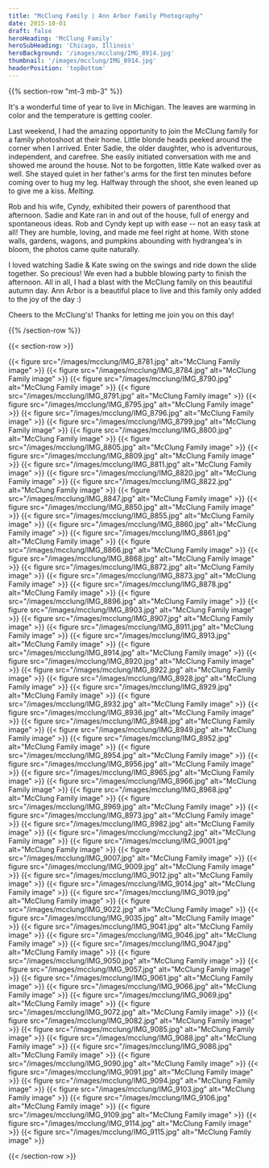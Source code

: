 ```yaml
---
title: "McClung Family | Ann Arbor Family Photography"
date: 2015-10-01
draft: false
heroHeading: 'McClung Family'
heroSubHeading: 'Chicago, Illinois'
heroBackground: '/images/mcclung/IMG_8914.jpg'
thumbnail: '/images/mcclung/IMG_8914.jpg'
headerPosition: 'topBottom'
---
```


{{% section-row "mt-3 mb-3" %}}

It's a wonderful time of year to live in Michigan. The leaves 
are warming in color and the temperature is getting cooler.

Last weekend, I had the amazing opportunity to join the McClung family for a family 
photoshoot at their home. Little blonde heads peeked around the corner when 
I arrived. Enter Sadie, the older daughter, who is adventurous, 
independent, and carefree. She easily initiated conversation with me and 
showed me around the house.  Not to be forgotten, little Kate walked over 
as well. She stayed quiet in her father's arms for the first ten minutes 
before coming over to hug my leg. Halfway through the shoot, she even 
leaned up to give me a kiss. *Melting.* 

Rob and his wife, Cyndy, exhibited their powers of parenthood that afternoon. Sadie and Kate ran in and out of 
the house, full of energy and spontaneous ideas. Rob and Cyndy kept up with 
ease -- not an easy task at all! They are humble, loving, and made me feel 
right at home. With stone walls, gardens, wagons, and pumpkins abounding 
with hydrangea's in bloom, the photos came quite naturally. 

I loved watching Sadie &amp; Kate swing on the swings and ride down the slide together. 
So precious! We even had a bubble blowing party to finish the afternoon. 
All in all, I had a blast with the McClung family on this beautiful autumn 
day. Ann Arbor is a beautiful place to live and this family only added to 
the joy of the day :) 

Cheers to the McClung's!  Thanks for letting me join you on this day!

{{% /section-row %}}

{{< section-row >}}

{{< figure src="/images/mcclung/IMG_8781.jpg" alt="McClung Family image" >}}
{{< figure src="/images/mcclung/IMG_8784.jpg" alt="McClung Family image" >}}
{{< figure src="/images/mcclung/IMG_8790.jpg" alt="McClung Family image" >}}
{{< figure src="/images/mcclung/IMG_8791.jpg" alt="McClung Family image" >}}
{{< figure src="/images/mcclung/IMG_8795.jpg" alt="McClung Family image" >}}
{{< figure src="/images/mcclung/IMG_8796.jpg" alt="McClung Family image" >}}
{{< figure src="/images/mcclung/IMG_8799.jpg" alt="McClung Family image" >}}
{{< figure src="/images/mcclung/IMG_8800.jpg" alt="McClung Family image" >}}
{{< figure src="/images/mcclung/IMG_8805.jpg" alt="McClung Family image" >}}
{{< figure src="/images/mcclung/IMG_8809.jpg" alt="McClung Family image" >}}
{{< figure src="/images/mcclung/IMG_8811.jpg" alt="McClung Family image" >}}
{{< figure src="/images/mcclung/IMG_8820.jpg" alt="McClung Family image" >}}
{{< figure src="/images/mcclung/IMG_8822.jpg" alt="McClung Family image" >}}
{{< figure src="/images/mcclung/IMG_8847.jpg" alt="McClung Family image" >}}
{{< figure src="/images/mcclung/IMG_8850.jpg" alt="McClung Family image" >}}
{{< figure src="/images/mcclung/IMG_8855.jpg" alt="McClung Family image" >}}
{{< figure src="/images/mcclung/IMG_8860.jpg" alt="McClung Family image" >}}
{{< figure src="/images/mcclung/IMG_8861.jpg" alt="McClung Family image" >}}
{{< figure src="/images/mcclung/IMG_8866.jpg" alt="McClung Family image" >}}
{{< figure src="/images/mcclung/IMG_8868.jpg" alt="McClung Family image" >}}
{{< figure src="/images/mcclung/IMG_8872.jpg" alt="McClung Family image" >}}
{{< figure src="/images/mcclung/IMG_8873.jpg" alt="McClung Family image" >}}
{{< figure src="/images/mcclung/IMG_8878.jpg" alt="McClung Family image" >}}
{{< figure src="/images/mcclung/IMG_8896.jpg" alt="McClung Family image" >}}
{{< figure src="/images/mcclung/IMG_8903.jpg" alt="McClung Family image" >}}
{{< figure src="/images/mcclung/IMG_8907.jpg" alt="McClung Family image" >}}
{{< figure src="/images/mcclung/IMG_8911.jpg" alt="McClung Family image" >}}
{{< figure src="/images/mcclung/IMG_8913.jpg" alt="McClung Family image" >}}
{{< figure src="/images/mcclung/IMG_8914.jpg" alt="McClung Family image" >}}
{{< figure src="/images/mcclung/IMG_8920.jpg" alt="McClung Family image" >}}
{{< figure src="/images/mcclung/IMG_8922.jpg" alt="McClung Family image" >}}
{{< figure src="/images/mcclung/IMG_8928.jpg" alt="McClung Family image" >}}
{{< figure src="/images/mcclung/IMG_8929.jpg" alt="McClung Family image" >}}
{{< figure src="/images/mcclung/IMG_8932.jpg" alt="McClung Family image" >}}
{{< figure src="/images/mcclung/IMG_8936.jpg" alt="McClung Family image" >}}
{{< figure src="/images/mcclung/IMG_8948.jpg" alt="McClung Family image" >}}
{{< figure src="/images/mcclung/IMG_8949.jpg" alt="McClung Family image" >}}
{{< figure src="/images/mcclung/IMG_8952.jpg" alt="McClung Family image" >}}
{{< figure src="/images/mcclung/IMG_8954.jpg" alt="McClung Family image" >}}
{{< figure src="/images/mcclung/IMG_8956.jpg" alt="McClung Family image" >}}
{{< figure src="/images/mcclung/IMG_8965.jpg" alt="McClung Family image" >}}
{{< figure src="/images/mcclung/IMG_8966.jpg" alt="McClung Family image" >}}
{{< figure src="/images/mcclung/IMG_8968.jpg" alt="McClung Family image" >}}
{{< figure src="/images/mcclung/IMG_8969.jpg" alt="McClung Family image" >}}
{{< figure src="/images/mcclung/IMG_8973.jpg" alt="McClung Family image" >}}
{{< figure src="/images/mcclung/IMG_8982.jpg" alt="McClung Family image" >}}
{{< figure src="/images/mcclung/mcclung2.jpg" alt="McClung Family image" >}}
{{< figure src="/images/mcclung/IMG_9001.jpg" alt="McClung Family image" >}}
{{< figure src="/images/mcclung/IMG_9007.jpg" alt="McClung Family image" >}}
{{< figure src="/images/mcclung/IMG_9009.jpg" alt="McClung Family image" >}}
{{< figure src="/images/mcclung/IMG_9012.jpg" alt="McClung Family image" >}}
{{< figure src="/images/mcclung/IMG_9014.jpg" alt="McClung Family image" >}}
{{< figure src="/images/mcclung/IMG_9019.jpg" alt="McClung Family image" >}}
{{< figure src="/images/mcclung/IMG_9022.jpg" alt="McClung Family image" >}}
{{< figure src="/images/mcclung/IMG_9035.jpg" alt="McClung Family image" >}}
{{< figure src="/images/mcclung/IMG_9041.jpg" alt="McClung Family image" >}}
{{< figure src="/images/mcclung/IMG_9046.jpg" alt="McClung Family image" >}}
{{< figure src="/images/mcclung/IMG_9047.jpg" alt="McClung Family image" >}}
{{< figure src="/images/mcclung/IMG_9050.jpg" alt="McClung Family image" >}}
{{< figure src="/images/mcclung/IMG_9057.jpg" alt="McClung Family image" >}}
{{< figure src="/images/mcclung/IMG_9061.jpg" alt="McClung Family image" >}}
{{< figure src="/images/mcclung/IMG_9066.jpg" alt="McClung Family image" >}}
{{< figure src="/images/mcclung/IMG_9069.jpg" alt="McClung Family image" >}}
{{< figure src="/images/mcclung/IMG_9072.jpg" alt="McClung Family image" >}}
{{< figure src="/images/mcclung/IMG_9082.jpg" alt="McClung Family image" >}}
{{< figure src="/images/mcclung/IMG_9085.jpg" alt="McClung Family image" >}}
{{< figure src="/images/mcclung/IMG_9088.jpg" alt="McClung Family image" >}}
{{< figure src="/images/mcclung/IMG_9086.jpg" alt="McClung Family image" >}}
{{< figure src="/images/mcclung/IMG_9090.jpg" alt="McClung Family image" >}}
{{< figure src="/images/mcclung/IMG_9091.jpg" alt="McClung Family image" >}}
{{< figure src="/images/mcclung/IMG_9094.jpg" alt="McClung Family image" >}}
{{< figure src="/images/mcclung/IMG_9103.jpg" alt="McClung Family image" >}}
{{< figure src="/images/mcclung/IMG_9106.jpg" alt="McClung Family image" >}}
{{< figure src="/images/mcclung/IMG_9109.jpg" alt="McClung Family image" >}}
{{< figure src="/images/mcclung/IMG_9114.jpg" alt="McClung Family image" >}}
{{< figure src="/images/mcclung/IMG_9115.jpg" alt="McClung Family image" >}}

{{< /section-row >}}
